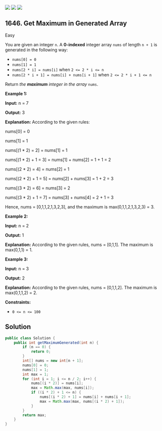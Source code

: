 [![](https://img.shields.io/github/stars/javadev/LeetCode-in-Java?label=Stars&style=flat-square)](https://github.com/javadev/LeetCode-in-Java)
[![](https://img.shields.io/github/forks/javadev/LeetCode-in-Java?label=Fork%20me%20on%20GitHub%20&style=flat-square)](https://github.com/javadev/LeetCode-in-Java/fork)
[![](https://img.shields.io/badge/-LeetCode%20in%20Kotlin-blue?style=flat-square)](https://github.com/javadev/LeetCode-in-Kotlin)

## 1646\. Get Maximum in Generated Array

Easy

You are given an integer `n`. A **0-indexed** integer array `nums` of length `n + 1` is generated in the following way:

*   `nums[0] = 0`
*   `nums[1] = 1`
*   `nums[2 * i] = nums[i]` when `2 <= 2 * i <= n`
*   `nums[2 * i + 1] = nums[i] + nums[i + 1]` when `2 <= 2 * i + 1 <= n`

Return _the **maximum** integer in the array_ `nums`.

**Example 1:**

**Input:** n = 7

**Output:** 3

**Explanation:** According to the given rules: 

nums[0] = 0 

nums[1] = 1

nums[(1 \* 2) = 2] = nums[1] = 1 

nums[(1 \* 2) + 1 = 3] = nums[1] + nums[2] = 1 + 1 = 2 

nums[(2 \* 2) = 4] = nums[2] = 1 

nums[(2 \* 2) + 1 = 5] = nums[2] + nums[3] = 1 + 2 = 3 

nums[(3 \* 2) = 6] = nums[3] = 2 

nums[(3 \* 2) + 1 = 7] = nums[3] + nums[4] = 2 + 1 = 3 

Hence, nums = [0,1,1,2,1,3,2,3], and the maximum is max(0,1,1,2,1,3,2,3) = 3.

**Example 2:**

**Input:** n = 2

**Output:** 1

**Explanation:** According to the given rules, nums = [0,1,1]. The maximum is max(0,1,1) = 1.

**Example 3:**

**Input:** n = 3

**Output:** 2

**Explanation:** According to the given rules, nums = [0,1,1,2]. The maximum is max(0,1,1,2) = 2.

**Constraints:**

*   `0 <= n <= 100`

## Solution

```java
public class Solution {
    public int getMaximumGenerated(int n) {
        if (n == 0) {
            return 0;
        }
        int[] nums = new int[n + 1];
        nums[0] = 0;
        nums[1] = 1;
        int max = 1;
        for (int i = 1; i <= n / 2; i++) {
            nums[(i * 2)] = nums[i];
            max = Math.max(max, nums[i]);
            if ((i * 2) + 1 <= n) {
                nums[(i * 2) + 1] = nums[i] + nums[i + 1];
                max = Math.max(max, nums[(i * 2) + 1]);
            }
        }
        return max;
    }
}
```